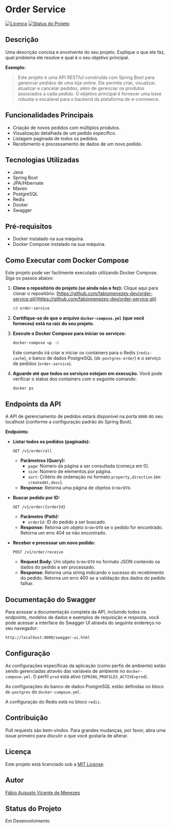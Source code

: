 # Order Service

[![Licença](https://img.shields.io/badge/License-MIT-yellow.svg)](https://opensource.org/licenses/MIT)
[![Status do Projeto](https://img.shields.io/badge/Status-Em%20Desenvolvimento-yellow)](https://img.shields.io/badge/Status-Em%20Desenvolvimento-yellow)

## Descrição

Uma descrição concisa e envolvente do seu projeto. Explique o que ele faz, qual problema ele resolve e qual é o seu objetivo principal.

**Exemplo:**

> Este projeto é uma API RESTful construída com Spring Boot para gerenciar pedidos de uma loja online. Ele permite criar, visualizar, atualizar e cancelar pedidos, além de gerenciar os produtos associados a cada pedido. O objetivo principal é fornecer uma base robusta e escalável para o backend da plataforma de e-commerce.

## Funcionalidades Principais

* Criação de novos pedidos com múltiplos produtos.
* Visualização detalhada de um pedido específico.
* Listagem paginada de todos os pedidos.
* Recebimento e processamento de dados de um novo pedido.

## Tecnologias Utilizadas

* Java
* Spring Boot
* JPA/Hibernate
* Maven
* PostgreSQL
* Redis
* Docker
* Swagger

## Pré-requisitos

* Docker instalado na sua máquina.
* Docker Compose instalado na sua máquina.

## Como Executar com Docker Compose

Este projeto pode ser facilmente executado utilizando Docker Compose. Siga os passos abaixo:

1.  **Clone o repositório do projeto (se ainda não o fez):**
    Clique aqui para clonar o repositório: [https://github.com/fabiomenezes-dev/order-service.git](https://github.com/fabiomenezes-dev/order-service.git)
    ```bash
    cd order-service
    ```

2.  **Certifique-se de que o arquivo `docker-compose.yml` (que você forneceu) está na raiz do seu projeto.**

3.  **Execute o Docker Compose para iniciar os serviços:**
    ```bash
    docker-compose up -d
    ```
    Este comando irá criar e iniciar os containers para o Redis (`redis-cache`), o banco de dados PostgreSQL (`db-postgres-order`) e o serviço de pedidos (`order-service`).

4.  **Aguarde até que todos os serviços estejam em execução.** Você pode verificar o status dos containers com o seguinte comando:
    ```bash
    docker ps
    ```

## Endpoints da API

A API de gerenciamento de pedidos estará disponível na porta `8080` do seu localhost (conforme a configuração padrão do Spring Boot).

**Endpoints:**

* **Listar todos os pedidos (paginado):**
    ```
    GET /v1/order/all
    ```
    * **Parâmetros (Query):**
        * `page`: Número da página a ser consultada (começa em 0).
        * `size`: Número de elementos por página.
        * `sort`: Critério de ordenação no formato `property,direction` (ex: `createdAt,desc`).
    * **Response:** Retorna uma página de objetos `OrderDTO`.

* **Buscar pedido por ID:**
    ```
    GET /v1/order/{orderId}
    ```
    * **Parâmetro (Path):**
        * `orderId`: ID do pedido a ser buscado.
    * **Response:** Retorna um objeto `OrderDTO` se o pedido for encontrado. Retorna um erro 404 se não encontrado.

* **Receber e processar um novo pedido:**
    ```
    POST /v1/order/receive
    ```
    * **Request Body:** Um objeto `OrderDTO` no formato JSON contendo os dados do pedido a ser processado.
    * **Response:** Retorna uma string indicando o sucesso do recebimento do pedido. Retorna um erro 400 se a validação dos dados do pedido falhar.

## Documentação do Swagger

Para acessar a documentação completa da API, incluindo todos os endpoints, modelos de dados e exemplos de requisição e resposta, você pode acessar a interface do Swagger UI através do seguinte endereço no seu navegador:

```
http://localhost:8080/swagger-ui.html
```

## Configuração

As configurações específicas da aplicação (como perfis de ambiente) estão sendo gerenciadas através das variáveis de ambiente no `docker-compose.yml`. O perfil `prod` está ativo (`SPRING_PROFILES_ACTIVE=prod`).

As configurações do banco de dados PostgreSQL estão definidas no bloco `db-postgres` do `docker-compose.yml`.

A configuração do Redis está no bloco `redis`.

## Contribuição

Pull requests são bem-vindos. Para grandes mudanças, por favor, abra uma issue primeiro para discutir o que você gostaria de alterar.

## Licença

Este projeto está licenciado sob a [MIT License](https://opensource.org/licenses/MIT).

## Autor

[Fábio Augusto Vicente de Menezes](https://www.linkedin.com/in/fabioavmenezes/)


## Status do Projeto

Em Desenvolvimento
